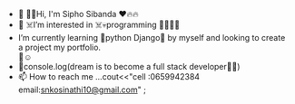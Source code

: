 - 👋 👐👐Hi, I'm Sipho Sibanda ❤️🔥🔥
- 👀 ☠️I’m interested in ☠️💀programming 👨‍💻👨‍💻
- <div class="aboutme" >I’m currently learning 🐍python Django🐍
     by myself and looking to create a project
      my portfolio.</div>🌷☺️
- 💞️console.log(dream is to become a full stack developer🙏🏿) 
- 📫 How to reach me ...cout<<"cell :0659942384 email:snkosinathi10@gmail.com" ;

<!---
MangoSalami/MangoSalami is a ✨ special ✨ repository because its `README.md` (this file) appears on your GitHub profile.
You can click the Preview link to take a look at your changes.
--->
